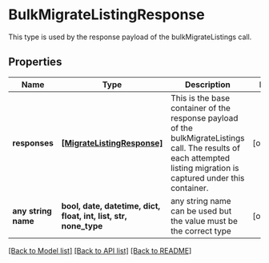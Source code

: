 # BulkMigrateListingResponse

This type is used by the response payload of the bulkMigrateListings call.

## Properties
Name | Type | Description | Notes
------------ | ------------- | ------------- | -------------
**responses** | [**[MigrateListingResponse]**](MigrateListingResponse.md) | This is the base container of the response payload of the bulkMigrateListings call. The results of each attempted listing migration is captured under this container. | [optional] 
**any string name** | **bool, date, datetime, dict, float, int, list, str, none_type** | any string name can be used but the value must be the correct type | [optional]

[[Back to Model list]](../README.md#documentation-for-models) [[Back to API list]](../README.md#documentation-for-api-endpoints) [[Back to README]](../README.md)


